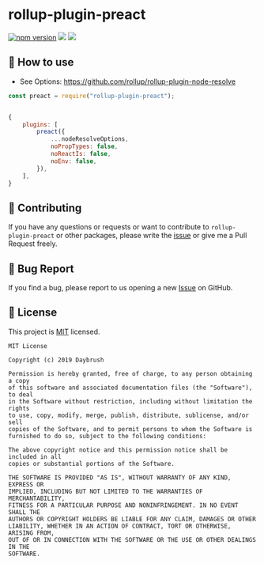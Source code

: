 # rollup-plugin-preact

<a href="https://www.npmjs.com/package/rollup-plugin-preact" target="_blank"><img src="https://img.shields.io/npm/v/rollup-plugin-preact.svg?style=flat-square&color=007acc&label=version" alt="npm version" /></a>
<img src="https://img.shields.io/badge/language-typescript-blue.svg?style=flat-square"/>
<a href="https://github.com/daybrush/rollup-plugin-preact/blob/master/LICENSE" target="_blank"><img src="https://img.shields.io/github/license/daybrush/rollup-plugin-preact.svg?style=flat-square&label=license&color=08CE5D"/></a>


## 🚀 How to use
* See Options: https://github.com/rollup/rollup-plugin-node-resolve

```js
const preact = require("rollup-plugin-preact");


{
    plugins: [
        preact({
            ...nodeResolveOptions,
            noPropTypes: false,
            noReactIs: false,
            noEnv: false,
        }),
    ],
}
```

## 👏 Contributing

If you have any questions or requests or want to contribute to `rollup-plugin-preact` or other packages, please write the [issue](https://github.com/daybrush/rollup-plugin-preact/issues) or give me a Pull Request freely.

## 🐞 Bug Report

If you find a bug, please report to us opening a new [Issue](https://github.com/daybrush/rollup-plugin-preact/issues) on GitHub.


## 📝 License

This project is [MIT](https://github.com/daybrush/rollup-plugin-preact/blob/master/LICENSE) licensed.

```
MIT License

Copyright (c) 2019 Daybrush

Permission is hereby granted, free of charge, to any person obtaining a copy
of this software and associated documentation files (the "Software"), to deal
in the Software without restriction, including without limitation the rights
to use, copy, modify, merge, publish, distribute, sublicense, and/or sell
copies of the Software, and to permit persons to whom the Software is
furnished to do so, subject to the following conditions:

The above copyright notice and this permission notice shall be included in all
copies or substantial portions of the Software.

THE SOFTWARE IS PROVIDED "AS IS", WITHOUT WARRANTY OF ANY KIND, EXPRESS OR
IMPLIED, INCLUDING BUT NOT LIMITED TO THE WARRANTIES OF MERCHANTABILITY,
FITNESS FOR A PARTICULAR PURPOSE AND NONINFRINGEMENT. IN NO EVENT SHALL THE
AUTHORS OR COPYRIGHT HOLDERS BE LIABLE FOR ANY CLAIM, DAMAGES OR OTHER
LIABILITY, WHETHER IN AN ACTION OF CONTRACT, TORT OR OTHERWISE, ARISING FROM,
OUT OF OR IN CONNECTION WITH THE SOFTWARE OR THE USE OR OTHER DEALINGS IN THE
SOFTWARE.
```